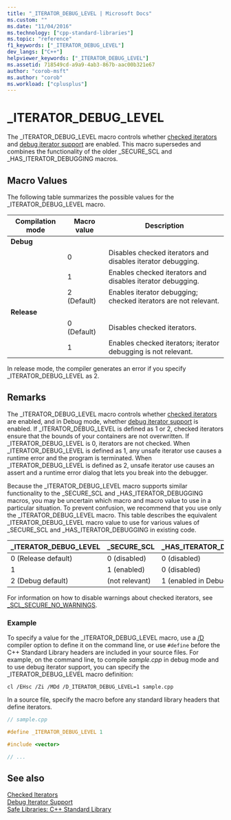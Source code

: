 ```yaml
---
title: "_ITERATOR_DEBUG_LEVEL | Microsoft Docs"
ms.custom: ""
ms.date: "11/04/2016"
ms.technology: ["cpp-standard-libraries"]
ms.topic: "reference"
f1_keywords: ["_ITERATOR_DEBUG_LEVEL"]
dev_langs: ["C++"]
helpviewer_keywords: ["_ITERATOR_DEBUG_LEVEL"]
ms.assetid: 718549cd-a9a9-4ab3-867b-aac00b321e67
author: "corob-msft"
ms.author: "corob"
ms.workload: ["cplusplus"]
---
```

# _ITERATOR_DEBUG_LEVEL

The _ITERATOR_DEBUG_LEVEL macro controls whether [checked iterators](../standard-library/checked-iterators.md) and [debug iterator support](../standard-library/debug-iterator-support.md) are enabled. This macro supersedes and combines the functionality of the older _SECURE_SCL and _HAS_ITERATOR_DEBUGGING macros.

## Macro Values

The following table summarizes the possible values for the _ITERATOR_DEBUG_LEVEL macro.

|Compilation mode|Macro value|Description|
|----------------------|----------------|-----------------|
|**Debug**|||
||0|Disables checked iterators and disables iterator debugging.|
||1|Enables checked iterators and disables iterator debugging.|
||2 (Default)|Enables iterator debugging; checked iterators are not relevant.|
|**Release**|||
||0 (Default)|Disables checked iterators.|
||1|Enables checked iterators; iterator debugging is not relevant.|

In release mode, the compiler generates an error if you specify _ITERATOR_DEBUG_LEVEL as 2.

## Remarks

The _ITERATOR_DEBUG_LEVEL macro controls whether [checked iterators](../standard-library/checked-iterators.md) are enabled, and in Debug mode, whether [debug iterator support](../standard-library/debug-iterator-support.md) is enabled. If _ITERATOR_DEBUG_LEVEL is defined as 1 or 2, checked iterators ensure that the bounds of your containers are not overwritten. If _ITERATOR_DEBUG_LEVEL is 0, iterators are not checked. When _ITERATOR_DEBUG_LEVEL is defined as 1, any unsafe iterator use causes a runtime error and the program is terminated. When _ITERATOR_DEBUG_LEVEL is defined as 2, unsafe iterator use causes an assert and a runtime error dialog that lets you break into the debugger.

Because the _ITERATOR_DEBUG_LEVEL macro supports similar functionality to the _SECURE_SCL and _HAS_ITERATOR_DEBUGGING macros, you may be uncertain which macro and macro value to use in a particular situation. To prevent confusion, we recommend that you use only the _ITERATOR_DEBUG_LEVEL macro. This table describes the equivalent _ITERATOR_DEBUG_LEVEL macro value to use for various values of _SECURE_SCL and _HAS_ITERATOR_DEBUGGING in existing code.

|**_ITERATOR_DEBUG_LEVEL** |**_SECURE_SCL** |**_HAS_ITERATOR_DEBUGGING**|
|---|---|---|
|0 (Release default)|0 (disabled)|0 (disabled)|
|1|1 (enabled)|0 (disabled)|
|2 (Debug default)|(not relevant)|1 (enabled in Debug mode)|

For information on how to disable warnings about checked iterators, see [_SCL_SECURE_NO_WARNINGS](../standard-library/scl-secure-no-warnings.md).

### Example

To specify a value for the _ITERATOR_DEBUG_LEVEL macro, use a [/D](../build/reference/d-preprocessor-definitions.md) compiler option to define it on the command line, or use `#define` before the C++ Standard Library headers are included in your source files. For example, on the command line, to compile *sample.cpp* in debug mode and to use debug iterator support, you can specify the _ITERATOR_DEBUG_LEVEL macro definition:

`cl /EHsc /Zi /MDd /D_ITERATOR_DEBUG_LEVEL=1 sample.cpp`

In a source file, specify the macro before any standard library headers that define iterators.

```cpp
// sample.cpp

#define _ITERATOR_DEBUG_LEVEL 1

#include <vector>

// ...
```

## See also

[Checked Iterators](../standard-library/checked-iterators.md)<br/>
[Debug Iterator Support](../standard-library/debug-iterator-support.md)<br/>
[Safe Libraries: C++ Standard Library](../standard-library/safe-libraries-cpp-standard-library.md)<br/>
